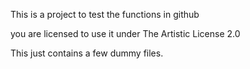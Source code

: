 This is a project to test the functions in github

you are licensed to use it under The Artistic License 2.0

This just contains a few dummy files.
